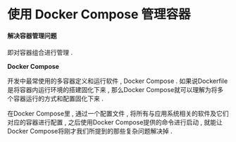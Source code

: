 # 使用 Docker Compose 管理容器

#### 解决容器管理问题

即对容器组合进行管理 .

**Docker Compose**

开发中最常使用的多容器定义和运行软件 , Docker Compose . 如果说Dockerfile是将容器内运行环境的搭建固化下来 , 那么Docker Compose就可以理解为将多个容器运行的方式和配置固化下来 .

在Docker Compose里 , 通过一个配置文件 , 将所有与应用系统相关的软件及它们对应的容器进行配置 , 之后使用Docker Compose提供的命令进行启动 , 就能让Docker Compose将刚才我们所提到的那些复杂问题解决掉 . 

